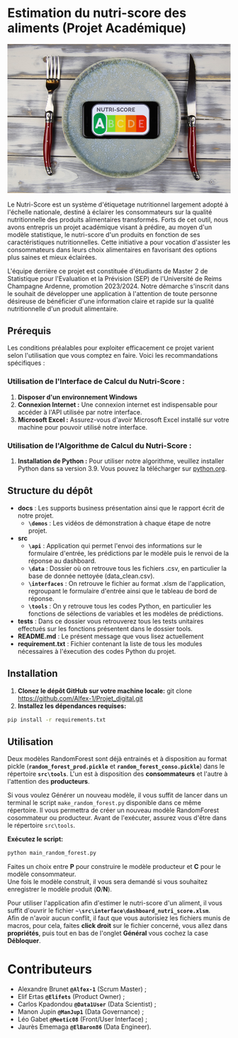 # Estimation du nutri-score des aliments (Projet Académique)

![Logo](https://github.com/Alfex-1/Projet_digital/blob/main/docs/nutri.jpg)

Le Nutri-Score est un système d'étiquetage nutritionnel largement adopté à l'échelle nationale, destiné à éclairer les consommateurs sur la qualité nutritionnelle des produits alimentaires transformés. Forts de cet outil, nous avons entrepris un projet académique visant à prédire, au moyen d'un modèle statistique, le nutri-score d'un produits en fonction de ses caractéristiques nutritionnelles. Cette initiative a pour vocation d'assister les consommateurs dans leurs choix alimentaires en favorisant des options plus saines et mieux éclairées.

L'équipe derrière ce projet est constituée d'étudiants de Master 2 de Statistique pour l'Evaluation et la Prévision (SEP) de l'Université de Reims Champagne Ardenne, promotion 2023/2024. Notre démarche s'inscrit dans le souhait de développer une application à l'attention de toute personne désireuse de bénéficier d'une information claire et rapide sur la qualité nutritionnelle d'un produit alimentaire.


## Prérequis
Les conditions préalables pour exploiter efficacement ce projet varient selon l'utilisation que vous comptez en faire. Voici les recommandations spécifiques :

### Utilisation de l'Interface de Calcul du Nutri-Score :

1. **Disposer d'un environnement Windows**
2. **Connexion Internet :** Une connexion internet est indispensable pour accéder à l'API utilisée par notre interface.
3. **Microsoft Excel :** Assurez-vous d'avoir Microsoft Excel installé sur votre machine pour pouvoir utilisé notre  interface.

### Utilisation de l'Algorithme de Calcul du Nutri-Score :

1. **Installation de Python :** Pour utiliser notre algorithme, veuillez installer Python dans sa version 3.9. Vous pouvez la télécharger  sur [python.org](https://www.python.org/).

   
## Structure du dépôt 

- __docs__ : Les supports business présentation ainsi que le rapport écrit de notre projet.
    - **`\demos`** : Les vidéos de démonstration à chaque étape de notre projet.      
- __src__         
    - **`\api`** : Application qui permet l'envoi des informations sur le formulaire d'entrée, les prédictions par le modèle puis le renvoi de la réponse au dashboard.     
    - **`\data`** : Dossier où on retrouve tous les fichiers .csv, en particulier la base de donnée nettoyée (data_clean.csv).        
    - **`\interfaces`** : On retrouve le fichier au format .xlsm de l'application, regroupant le formulaire d'entrée ainsi que le tableau de bord de réponse.        
    - **`\tools`** : On y retrouve tous les codes Python, en particulier les fonctions de sélections de variables et les modèles de prédictions.       
- __tests__ : Dans ce dossier vous retrouverez tous les tests unitaires effectués sur les fonctions présentent dans le dossier tools.       
- __README.md__ : Le présent message que vous lisez actuellement         
- __requirement.txt__ : Fichier contenant la liste de tous les modules nécessaires à l'éxecution des codes Python du projet.        

## Installation

1. **Clonez le dépôt GitHub sur votre machine locale:** git clone https://github.com/Alfex-1/Projet_digital.git
2. **Installez les dépendances requises:**
```bash
pip install -r requirements.txt
```

## Utilisation

Deux modèles RandomForest sont déjà entrainés et à disposition au format pickle (**`random_forest_prod.pickle`** et **`random_forest_conso.pickle`**) dans le répertoire **`src\tools`**. L'un est à disposition des **consommateurs** et l'autre à l'attention des **producteurs**.

Si vous voulez Générer un nouveau modèle, il vous suffit de lancer dans un terminal le script `make_random_forest.py` disponible dans ce même répertoire. Il vous permettra de créer un nouveau modèle RandomForest cosommateur ou producteur. Avant de l'exécuter, assurez vous d'être dans le répertoire `src\tools`.  

**Exécutez le script:** 
```bash
python main_random_forest.py  
```
Faites un choix entre **P** pour construire le modèle producteur et **C** pour le modèle consommateur.  
Une fois le modèle construit, il vous sera demandé si vous souhaitez enregistrer le modèle produit (**O**/**N**).

Pour utiliser l'application afin d'estimer le nutri-score d'un aliment, il vous suffit d'ouvrir le fichier **`~\src\interface\dashboard_nutri_score.xlsm`**.  
Afin de n'avoir aucun conflit, il faut que vous autorisiez les fichiers munis de macros, pour cela, faites **click droit** sur le fichier concerné, vous allez dans **propriétés**, puis tout en bas de l'onglet **Général** vous cochez la case **Débloquer**.

# Contributeurs

- Alexandre Brunet **`@Alfex-1`** (Scrum Master) ;
- Elif Ertas **`@Elifets`** (Product Owner) ;
- Carlos Kpadondou **`@Data1User`** (Data Scientist) ;
- Manon Jupin **`@ManJup1`** (Data Governance) ;
- Léo Gabet **`@Meetic08`** (Front/User Interface) ;
- Jaurès Ememaga **`@ElBaron86`** (Data Engineer).
